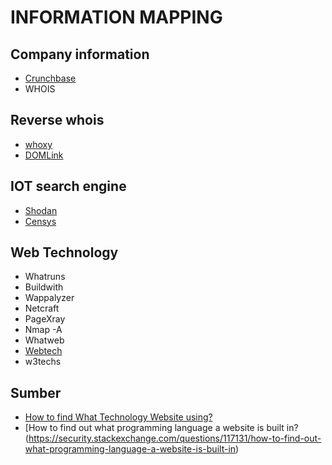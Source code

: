 
# INFORMATION MAPPING

## Company information
- [Crunchbase](https://www.crunchbase.com)
- WHOIS

## Reverse whois
- [whoxy](https://www.whoxy.com/)
- [DOMLink](https://github.com/vysecurity/DomLink)

## IOT search engine
- [Shodan](https://www.shodan.io/)
- [Censys](https://censys.io/)

## Web Technology
- Whatruns
- Buildwith
- Wappalyzer
- Netcraft
- PageXray
- Nmap -A
- Whatweb
- [Webtech](https://github.com/ShielderSec/webtech)
- w3techs

## Sumber
- [How to find What Technology Website using?](https://geekflare.com/what-technology-website-using/)
- [How to find out what programming language a website is built in?(https://security.stackexchange.com/questions/117131/how-to-find-out-what-programming-language-a-website-is-built-in)

